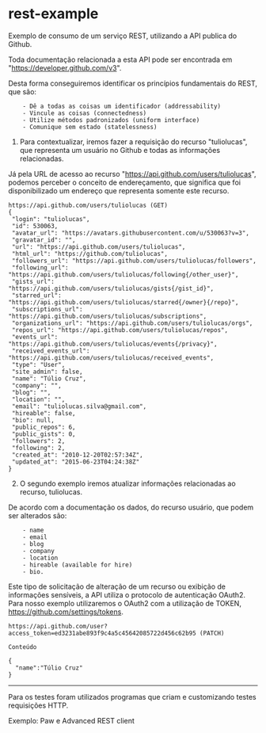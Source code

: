 # rest-example

Exemplo de consumo de um serviço REST, utilizando a API publica do Github.

Toda documentação relacionada a esta API pode ser encontrada em "https://developer.github.com/v3".

Desta forma conseguiremos identificar os princípios fundamentais do REST,  que são:

        - Dê a todas as coisas um identificador (addressability)
        - Vincule as coisas (connectedness)
        - Utilize métodos padronizados (uniform interface)
        - Comunique sem estado (statelessness)

1) Para contextualizar, iremos fazer a requisição do recurso "tuliolucas", que representa um usuário no Github e todas as informações relacionadas.

Já pela URL de acesso ao recurso "https://api.github.com/users/tuliolucas", podemos perceber o conceito de endereçamento, que significa que foi disponibilizado um endereço que representa somente este recurso.
 
 ```
 https://api.github.com/users/tuliolucas (GET)
{
  "login": "tuliolucas",
  "id": 530063,
  "avatar_url": "https://avatars.githubusercontent.com/u/530063?v=3",
  "gravatar_id": "",
  "url": "https://api.github.com/users/tuliolucas",
  "html_url": "https://github.com/tuliolucas",
  "followers_url": "https://api.github.com/users/tuliolucas/followers",
  "following_url": "https://api.github.com/users/tuliolucas/following{/other_user}",
  "gists_url": "https://api.github.com/users/tuliolucas/gists{/gist_id}",
  "starred_url": "https://api.github.com/users/tuliolucas/starred{/owner}{/repo}",
  "subscriptions_url": "https://api.github.com/users/tuliolucas/subscriptions",
  "organizations_url": "https://api.github.com/users/tuliolucas/orgs",
  "repos_url": "https://api.github.com/users/tuliolucas/repos",
  "events_url": "https://api.github.com/users/tuliolucas/events{/privacy}",
  "received_events_url": "https://api.github.com/users/tuliolucas/received_events",
  "type": "User",
  "site_admin": false,
  "name": "Túlio Cruz",
  "company": "",
  "blog": "",
  "location": "",
  "email": "tuliolucas.silva@gmail.com",
  "hireable": false,
  "bio": null,
  "public_repos": 6,
  "public_gists": 0,
  "followers": 2,
  "following": 2,
  "created_at": "2010-12-20T02:57:34Z",
  "updated_at": "2015-06-23T04:24:38Z"
} 
```

2) O segundo exemplo iremos atualizar informações relacionadas ao recurso, tuliolucas. 

De acordo com a documentação os dados, do recurso usuário, que podem ser alterados são: 

        - name 
        - email 
        - blog 
        - company 
        - location 
        - hireable (available for hire)
        - bio.

Este tipo de solicitação de alteração de um recurso ou exibição de informações sensíveis, a API utiliza o protocolo de autenticação OAuth2. Para nosso exemplo utilizaremos o OAuth2 com a utilização de TOKEN, https://github.com/settings/tokens.

    https://api.github.com/user?access_token=ed3231abe893f9c4a5c45642085722d456c62b95 (PATCH)
    
    Conteúdo

    {
      "name":"Túlio Cruz"
    }
    

------------------

Para os testes foram utilizados programas que criam e customizando testes requisições HTTP.

Exemplo: Paw e Advanced REST client
